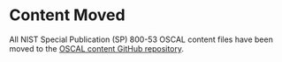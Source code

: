 # Content Moved

All NIST Special Publication (SP) 800-53 OSCAL content files have been moved to the [OSCAL content GitHub repository](https://github.com/usnistgov/oscal-content/tree/main/nist.gov/SP800-53).
